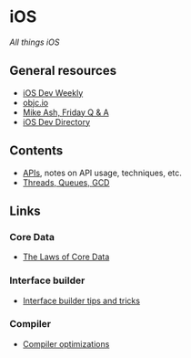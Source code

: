 # iOS

*All things iOS*

## General resources

- [iOS Dev Weekly](http://iosdevweekly.com)
- [objc.io](https://www.objc.io)
- [Mike Ash, Friday Q & A](https://www.mikeash.com/pyblog/)
- [iOS Dev Directory](https://iosdevdirectory.com)

## Contents

- [APIs](./apis.md), notes on API usage, techniques, etc.
- [Threads, Queues, GCD](./threads_and_queues.md)

## Links

### Core Data

- [The Laws of Core Data](http://davedelong.com/blog/2018/05/09/the-laws-of-core-data/)

### Interface builder

- [Interface builder tips and tricks](https://useyourloaf.com/blog/more-interface-builder-tips-and-tricks/)

### Compiler

- [Compiler optimizations](https://gist.github.com/lsavino/38367f10c2d20aeec4f031610d2929b8)

